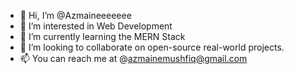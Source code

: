 - 👋 Hi, I’m @Azmaineeeeeee
- 👀 I’m interested in Web Development 
- 🌱 I’m currently learning the MERN Stack
- 💞️ I’m looking to collaborate on open-source real-world projects.
- 📫 You can reach me at @azmainemushfiq@gmail.com


